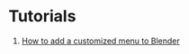 # Tutorials

1. [How to add a customized menu to Blender](https://github.com/tatpongkatanyukul/iDNAM/blob/main/tutorials/How%20to%20add%20a%20customized%20menu%20to%20Blender.pdf)
